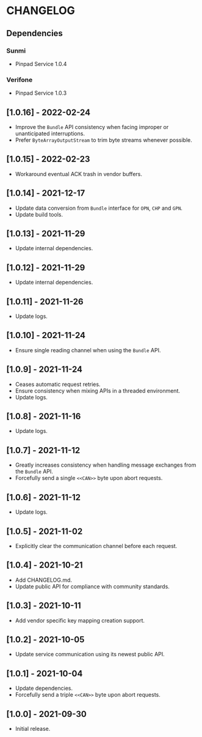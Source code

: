 # CHANGELOG

## Dependencies

### Sunmi
- Pinpad Service 1.0.4

### Verifone 
- Pinpad Service 1.0.3

## [1.0.16] - 2022-02-24
- Improve the `Bundle` API consistency when facing improper or unanticipated
  interruptions.
- Prefer `ByteArrayOutputStream` to trim byte streams whenever possible.

## [1.0.15] - 2022-02-23
- Workaround eventual ACK trash in vendor buffers.

## [1.0.14] - 2021-12-17
- Update data conversion from `Bundle` interface for `OPN`, `CHP` and `GPN`.
- Update build tools.

## [1.0.13] - 2021-11-29
- Update internal dependencies.

## [1.0.12] - 2021-11-29
- Update internal dependencies.

## [1.0.11] - 2021-11-26
- Update logs.

## [1.0.10] - 2021-11-24
- Ensure single reading channel when using the `Bundle` API.

## [1.0.9] - 2021-11-24
- Ceases automatic request retries.
- Ensure consistency when mixing APIs in a threaded environment.
- Update logs.

## [1.0.8] - 2021-11-16
- Update logs.

## [1.0.7] - 2021-11-12
- Greatly increases consistency when handling message exchanges from the
  `Bundle` API.
- Forcefully send a single `<<CAN>>` byte upon abort requests.

## [1.0.6] - 2021-11-12
- Update logs.

## [1.0.5] - 2021-11-02
- Explicitly clear the communication channel before each request.
  
## [1.0.4] - 2021-10-21
- Add CHANGELOG.md.
- Update public API for compliance with community standards.

## [1.0.3] - 2021-10-11
- Add vendor specific key mapping creation support.

## [1.0.2] - 2021-10-05
- Update service communication using its newest public API.

## [1.0.1] - 2021-10-04
- Update dependencies.
- Forcefully send a triple `<<CAN>>` byte upon abort requests.

## [1.0.0] - 2021-09-30
- Initial release.
